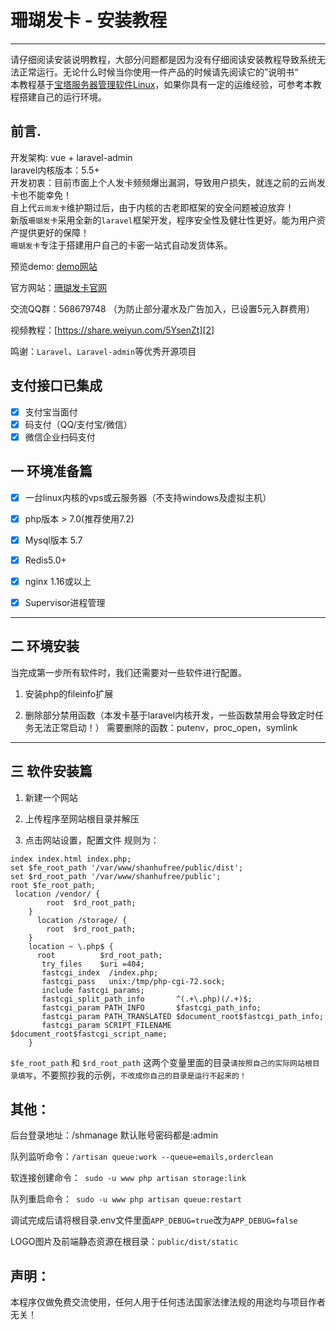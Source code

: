 ﻿# 珊瑚发卡 - 安装教程

------

请仔细阅读安装说明教程，大部分问题都是因为没有仔细阅读安装教程导致系统无法正常运行。无论什么时候当你使用一件产品的时候请先阅读它的”说明书“  
本教程基于[宝塔服务器管理软件Linux](https://www.bt.cn/)，如果你具有一定的运维经验，可参考本教程搭建自己的运行环境。

## 前言.

开发架构: vue + laravel-admin   
laravel内核版本：5.5+    
开发初衷：目前市面上个人发卡频频爆出漏洞，导致用户损失，就连之前的云尚发卡也不能幸免！  
自上代`云尚发卡`维护期过后，由于内核的古老即框架的安全问题被迫放弃！     
新版`珊瑚发卡`采用全新的`laravel`框架开发，程序安全性及健壮性更好。能为用户资产提供更好的保障！    
`珊瑚发卡`专注于搭建用户自己的卡密一站式自动发货体系。    
 

预览demo: [demo网站][3] 

官方网站：[珊瑚发卡官网][1]    

交流QQ群：568679748 （为防止部分灌水及广告加入，已设置5元入群费用）    

视频教程：[https://share.weiyun.com/5YsenZt][2]  

鸣谢：`Laravel`、`Laravel-admin`等优秀开源项目 

## 支付接口已集成
- [x] 支付宝当面付
- [x] 码支付（QQ/支付宝/微信）
- [x] 微信企业扫码支付  

## 一 环境准备篇
- [x] 一台linux内核的vps或云服务器（不支持windows及虚拟主机）
- [x] php版本 > 7.0(推荐使用7.2)
- [x] Mysql版本 5.7
- [x] Redis5.0+
- [x] nginx 1.16或以上
- [x] Supervisor进程管理



------

## 二 环境安装

当完成第一步所有软件时，我们还需要对一些软件进行配置。

1. 安装php的fileinfo扩展


2. 删除部分禁用函数（本发卡基于laravel内核开发，一些函数禁用会导致定时任务无法正常启动！）
需要删除的函数：putenv，proc_open，symlink


------

## 三 软件安装篇

1. 新建一个网站

2. 上传程序至网站根目录并解压

3. 点击网站设置，配置文件
规则为：

```
index index.html index.php;
set $fe_root_path '/var/www/shanhufree/public/dist';
set $rd_root_path '/var/www/shanhufree/public';
root $fe_root_path;
 location /vendor/ {
        root  $rd_root_path;
    }
      location /storage/ {
        root  $rd_root_path;
    }
    location ~ \.php$ {
	  root          $rd_root_path;
       try_files    $uri =404;
       fastcgi_index  /index.php;
       fastcgi_pass   unix:/tmp/php-cgi-72.sock;
       include fastcgi_params;
       fastcgi_split_path_info       ^(.+\.php)(/.+)$;
       fastcgi_param PATH_INFO       $fastcgi_path_info;
       fastcgi_param PATH_TRANSLATED $document_root$fastcgi_path_info;
       fastcgi_param SCRIPT_FILENAME $document_root$fastcgi_script_name;
    }
```


`$fe_root_path` 和 `$rd_root_path` 这两个变量里面的目录`请按照自己的实际网站根目录填写`，不要照抄我的示例，`不改成你自己的目录是运行不起来的！`    


## 其他：

后台登录地址：/shmanage  默认账号密码都是:admin

队列监听命令：`/artisan queue:work --queue=emails,orderclean`

软连接创建命令：` sudo -u www php artisan storage:link`

队列重启命令：` sudo -u www php artisan queue:restart`

调试完成后请将根目录.env文件里面`APP_DEBUG=true`改为`APP_DEBUG=false`   

LOGO图片及前端静态资源在根目录：`public/dist/static`

## 声明：

本程序仅做免费交流使用，任何人用于任何违法国家法律法规的用途均与项目作者无关！


  [1]: http://www.shanhufk.com
  [2]: https://share.weiyun.com/5YsenZt
  [3]: https://free.shanhufk.com